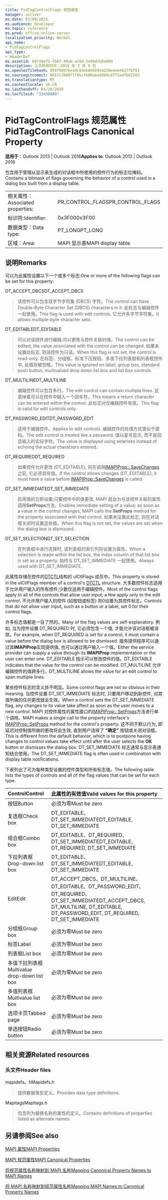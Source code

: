 ```yaml
---
title: PidTagControlFlags 规范属性
manager: soliver
ms.date: 03/09/2015
ms.audience: Developer
ms.topic: reference
ms.prod: office-online-server
localization_priority: Normal
api_name:
- PidTagControlFlags
api_type:
- HeaderDef
ms.assetid: b97a9e72-fbb7-49ab-a19d-5e9bd1b8a80d
description: 上次修改时间：2015 年 3 月 9 日
ms.openlocfilehash: 099f08876eadc83ebb66b9e4226eeeee6277bf01
ms.sourcegitcommit: 8657170d071f9bcf680aba50b9c07f2a4fb82283
ms.translationtype: MT
ms.contentlocale: zh-CN
ms.lasthandoff: 04/28/2019
ms.locfileid: "33430880"
---
```

# <a name="pidtagcontrolflags-canonical-property"></a><span data-ttu-id="e1ec8-103">PidTagControlFlags 规范属性</span><span class="sxs-lookup"><span data-stu-id="e1ec8-103">PidTagControlFlags Canonical Property</span></span>

  
  
<span data-ttu-id="e1ec8-104">**适用于**：Outlook 2013 | Outlook 2016</span><span class="sxs-lookup"><span data-stu-id="e1ec8-104">**Applies to**: Outlook 2013 | Outlook 2016</span></span> 
  
<span data-ttu-id="e1ec8-105">包含用于管理从显示表生成的对话框中所使用的控件行为的标志位掩码。</span><span class="sxs-lookup"><span data-stu-id="e1ec8-105">Contains a bitmask of flags governing the behavior of a control used in a dialog box built from a display table.</span></span>
  
|||
|:-----|:-----|
|<span data-ttu-id="e1ec8-106">相关属性：</span><span class="sxs-lookup"><span data-stu-id="e1ec8-106">Associated properties:</span></span>  <br/> |<span data-ttu-id="e1ec8-107">PR_CONTROL_FLAGS</span><span class="sxs-lookup"><span data-stu-id="e1ec8-107">PR_CONTROL_FLAGS</span></span>  <br/> |
|<span data-ttu-id="e1ec8-108">标识符:</span><span class="sxs-lookup"><span data-stu-id="e1ec8-108">Identifier:</span></span>  <br/> |<span data-ttu-id="e1ec8-109">0x3F00</span><span class="sxs-lookup"><span data-stu-id="e1ec8-109">0x3F00</span></span>  <br/> |
|<span data-ttu-id="e1ec8-110">数据类型：</span><span class="sxs-lookup"><span data-stu-id="e1ec8-110">Data type:</span></span>  <br/> |<span data-ttu-id="e1ec8-111">PT_LONG</span><span class="sxs-lookup"><span data-stu-id="e1ec8-111">PT_LONG</span></span>  <br/> |
|<span data-ttu-id="e1ec8-112">区域：</span><span class="sxs-lookup"><span data-stu-id="e1ec8-112">Area:</span></span>  <br/> |<span data-ttu-id="e1ec8-113">MAPI 显示表</span><span class="sxs-lookup"><span data-stu-id="e1ec8-113">MAPI display table</span></span>  <br/> |
   
## <a name="remarks"></a><span data-ttu-id="e1ec8-114">说明</span><span class="sxs-lookup"><span data-stu-id="e1ec8-114">Remarks</span></span>

<span data-ttu-id="e1ec8-115">可以为此属性设置以下一个或多个标志:</span><span class="sxs-lookup"><span data-stu-id="e1ec8-115">One or more of the following flags can be set for this property:</span></span>
  
<span data-ttu-id="e1ec8-116">DT_ACCEPT_DBCS</span><span class="sxs-lookup"><span data-stu-id="e1ec8-116">DT_ACCEPT_DBCS</span></span> 
  
> <span data-ttu-id="e1ec8-117">该控件可以包含双字节字符集 (DBCS) 字符。</span><span class="sxs-lookup"><span data-stu-id="e1ec8-117">The control can have Double-Byte Character Set (DBCS) characters in it.</span></span> <span data-ttu-id="e1ec8-118">此标志与编辑控件一起使用。</span><span class="sxs-lookup"><span data-stu-id="e1ec8-118">This flag is used with edit controls.</span></span> <span data-ttu-id="e1ec8-119">它允许多字节字符集。</span><span class="sxs-lookup"><span data-stu-id="e1ec8-119">It allows multiple-byte character sets.</span></span>
    
<span data-ttu-id="e1ec8-120">DT_EDITABLE</span><span class="sxs-lookup"><span data-stu-id="e1ec8-120">DT_EDITABLE</span></span> 
  
> <span data-ttu-id="e1ec8-121">可以对该控件进行编辑;可以更改与控件关联的值。</span><span class="sxs-lookup"><span data-stu-id="e1ec8-121">The control can be edited; the value associated with the control can be changed.</span></span> <span data-ttu-id="e1ec8-122">如果未设置此标志, 则该控件为只读。</span><span class="sxs-lookup"><span data-stu-id="e1ec8-122">When this flag is not set, the control is read-only.</span></span> <span data-ttu-id="e1ec8-123">在标签、分组框、标准下压按钮、多值下拉列表框和列表框控件中, 此值将被忽略。</span><span class="sxs-lookup"><span data-stu-id="e1ec8-123">This value is ignored on label, group box, standard push button, multivalued drop down list box and list box controls.</span></span>
    
<span data-ttu-id="e1ec8-124">DT_MULTILINE</span><span class="sxs-lookup"><span data-stu-id="e1ec8-124">DT_MULTILINE</span></span> 
  
> <span data-ttu-id="e1ec8-125">编辑控件可以包含多行。</span><span class="sxs-lookup"><span data-stu-id="e1ec8-125">The edit control can contain multiple lines.</span></span> <span data-ttu-id="e1ec8-126">这意味着可以在控件中输入一个回车符。</span><span class="sxs-lookup"><span data-stu-id="e1ec8-126">This means a return character can be entered within the control.</span></span> <span data-ttu-id="e1ec8-127">此标志对仅编辑控件有效。</span><span class="sxs-lookup"><span data-stu-id="e1ec8-127">This flag is valid for edit controls only.</span></span>
    
<span data-ttu-id="e1ec8-128">DT_PASSWORD_EDIT</span><span class="sxs-lookup"><span data-stu-id="e1ec8-128">DT_PASSWORD_EDIT</span></span> 
  
> <span data-ttu-id="e1ec8-129">适用于编辑控件。</span><span class="sxs-lookup"><span data-stu-id="e1ec8-129">Applies to edit controls.</span></span> <span data-ttu-id="e1ec8-130">编辑控件的处理方式类似于密码。</span><span class="sxs-lookup"><span data-stu-id="e1ec8-130">The edit control is treated like a password.</span></span> <span data-ttu-id="e1ec8-131">值以星号显示, 而不是回显输入的实际字符。</span><span class="sxs-lookup"><span data-stu-id="e1ec8-131">The value is displayed using asterisks instead of echoing the actual characters entered.</span></span>
    
<span data-ttu-id="e1ec8-132">DT_REQUIRED</span><span class="sxs-lookup"><span data-stu-id="e1ec8-132">DT_REQUIRED</span></span> 
  
> <span data-ttu-id="e1ec8-133">如果控件允许更改 (DT_EDITABLE), 则在调用[IMAPIProp:: SaveChanges](imapiprop-savechanges.md)之前, 它必须具有值。</span><span class="sxs-lookup"><span data-stu-id="e1ec8-133">If the control allows changes (DT_EDITABLE), it must have a value before [IMAPIProp::SaveChanges](imapiprop-savechanges.md) is called.</span></span> 
    
<span data-ttu-id="e1ec8-134">DT_SET_IMMEDIATE</span><span class="sxs-lookup"><span data-stu-id="e1ec8-134">DT_SET_IMMEDIATE</span></span> 
  
> <span data-ttu-id="e1ec8-135">启用值的立即设置;只要控件中的值更改, MAPI 就会为与该控件关联的属性调用**SetProps**方法。</span><span class="sxs-lookup"><span data-stu-id="e1ec8-135">Enables immediate setting of a value; as soon as a value in the control changes, MAPI calls the **SetProps** method for the property associated with that control.</span></span> <span data-ttu-id="e1ec8-136">如果未设置此标志, 则在对话框关闭时设置这些值。</span><span class="sxs-lookup"><span data-stu-id="e1ec8-136">When this flag is not set, the values are set when the dialog box is dismissed.</span></span> 
    
<span data-ttu-id="e1ec8-137">DT_SET_SELECTION</span><span class="sxs-lookup"><span data-stu-id="e1ec8-137">DT_SET_SELECTION</span></span> 
  
> <span data-ttu-id="e1ec8-138">在列表框中进行选择时, 该列表框的索引列将设置为属性。</span><span class="sxs-lookup"><span data-stu-id="e1ec8-138">When a selection is made within the list box, the index column of that list box is set as a property.</span></span> <span data-ttu-id="e1ec8-139">始终与 DT_SET_IMMEDIATE 一起使用。</span><span class="sxs-lookup"><span data-stu-id="e1ec8-139">Always used with DT_SET_IMMEDIATE.</span></span>
    
<span data-ttu-id="e1ec8-140">此属性存储在控件的[DTCTL](dtctl.md)结构的 ulCtlFlags 成员中。</span><span class="sxs-lookup"><span data-stu-id="e1ec8-140">This property is stored in the ulCtlFlags member of a control's [DTCTL](dtctl.md) structure.</span></span> <span data-ttu-id="e1ec8-141">大多数控件标志适用于允许用户输入的所有控件;少数仅适用于编辑控件。</span><span class="sxs-lookup"><span data-stu-id="e1ec8-141">Most of the control flags apply to all of the controls that allow user input; a few apply only to the edit control.</span></span> <span data-ttu-id="e1ec8-142">不允许用户输入的控件 (如按钮或标签) 将0设置为其控件标志。</span><span class="sxs-lookup"><span data-stu-id="e1ec8-142">Controls that do not allow user input, such as a button or a label, set 0 for their control flags.</span></span> 
  
<span data-ttu-id="e1ec8-143">许多标志值都是一目了然的。</span><span class="sxs-lookup"><span data-stu-id="e1ec8-143">Many of the flag values are self-explanatory.</span></span> <span data-ttu-id="e1ec8-144">例如, 当为控件设置 DT_REQUIRED 时, 它必须包含一个值, 才能允许该对话框被消除。</span><span class="sxs-lookup"><span data-stu-id="e1ec8-144">For example, when DT_REQUIRED is set for a control, it must contain a value before the dialog box is allowed to be dismissed.</span></span> <span data-ttu-id="e1ec8-145">服务提供程序可以通过其**IMAPIProp**实现提供值, 也可以通过用户输入一个值。</span><span class="sxs-lookup"><span data-stu-id="e1ec8-145">Either the service provider can supply a value through its **IMAPIProp** implementation or the user can enter one.</span></span> <span data-ttu-id="e1ec8-146">DT_EDITABLE 指示可以修改控件的值。</span><span class="sxs-lookup"><span data-stu-id="e1ec8-146">DT_EDITABLE indicates that the value for the control can be modified.</span></span> <span data-ttu-id="e1ec8-147">DT_MULTILINE 允许编辑控件的值跨多行。</span><span class="sxs-lookup"><span data-stu-id="e1ec8-147">DT_MULTILINE allows the value for an edit control to span multiple lines.</span></span> 
  
<span data-ttu-id="e1ec8-148">某些控件标志的含义并不明显。</span><span class="sxs-lookup"><span data-stu-id="e1ec8-148">Some control flags are not so obvious in their meaning.</span></span> <span data-ttu-id="e1ec8-149">当控件设置 DT_SET_IMMEDIATE 标志时, 只要用户移动到新控件, 对其值所做的任何更改就会生效。</span><span class="sxs-lookup"><span data-stu-id="e1ec8-149">When a control sets the DT_SET_IMMEDIATE flag, any changes to its value take affect as soon as the user moves to a new control.</span></span> <span data-ttu-id="e1ec8-150">MAPI 对控件属性的属性接口的[IMAPIProp:: SetProps](imapiprop-setprops.md)方法进行单个调用。</span><span class="sxs-lookup"><span data-stu-id="e1ec8-150">MAPI makes a single call to the property interface's [IMAPIProp::SetProps](imapiprop-setprops.md) method for the control's property.</span></span> <span data-ttu-id="e1ec8-151">这不同于默认行为, 即延迟对控制值所做的更改将会生效, 直到用户选择了 **"确定"** 按钮或关闭对话框。</span><span class="sxs-lookup"><span data-stu-id="e1ec8-151">This is different from the default behavior, which is to postpone having changes to control values take effect until after the user selects the **OK** button or dismisses the dialog box.</span></span> <span data-ttu-id="e1ec8-152">DT_SET_IMMEDIATE 标志通常与显示表通知结合使用。</span><span class="sxs-lookup"><span data-stu-id="e1ec8-152">The DT_SET_IMMEDIATE flag is often used in combination with display table notifications.</span></span> 
  
<span data-ttu-id="e1ec8-153">下表列出了可为每种类型设置的控件类型和所有标志值。</span><span class="sxs-lookup"><span data-stu-id="e1ec8-153">The following table lists the types of controls and all of the flag values that can be set for each type.</span></span>
  
|<span data-ttu-id="e1ec8-154">**Control**</span><span class="sxs-lookup"><span data-stu-id="e1ec8-154">**Control**</span></span>|<span data-ttu-id="e1ec8-155">**此属性的有效值**</span><span class="sxs-lookup"><span data-stu-id="e1ec8-155">**Valid values for this property**</span></span>|
|:-----|:-----|
|<span data-ttu-id="e1ec8-156">按钮</span><span class="sxs-lookup"><span data-stu-id="e1ec8-156">Button</span></span>  <br/> |<span data-ttu-id="e1ec8-157">必须为零</span><span class="sxs-lookup"><span data-stu-id="e1ec8-157">Must be zero</span></span>  <br/> |
|<span data-ttu-id="e1ec8-158">复选框</span><span class="sxs-lookup"><span data-stu-id="e1ec8-158">Check box</span></span>  <br/> |<span data-ttu-id="e1ec8-159">DT_EDITABLE、DT_SET_IMMEDIATE</span><span class="sxs-lookup"><span data-stu-id="e1ec8-159">DT_EDITABLE, DT_SET_IMMEDIATE</span></span>  <br/> |
|<span data-ttu-id="e1ec8-160">组合框</span><span class="sxs-lookup"><span data-stu-id="e1ec8-160">Combo box</span></span>  <br/> |<span data-ttu-id="e1ec8-161">DT_EDITABLE、DT_REQUIRED、DT_SET_IMMEDIATE</span><span class="sxs-lookup"><span data-stu-id="e1ec8-161">DT_EDITABLE, DT_REQUIRED, DT_SET_IMMEDIATE</span></span>  <br/> |
|<span data-ttu-id="e1ec8-162">下拉列表框</span><span class="sxs-lookup"><span data-stu-id="e1ec8-162">Drop-down list box</span></span>  <br/> |<span data-ttu-id="e1ec8-163">DT_EDITABLE、DT_SET_IMMEDIATE</span><span class="sxs-lookup"><span data-stu-id="e1ec8-163">DT_EDITABLE, DT_SET_IMMEDIATE</span></span>  <br/> |
|<span data-ttu-id="e1ec8-164">Edit</span><span class="sxs-lookup"><span data-stu-id="e1ec8-164">Edit</span></span>  <br/> |<span data-ttu-id="e1ec8-165">DT_ACCEPT_DBCS、DT_MULTILINE、DT_EDITABLE、DT_PASSWORD_EDIT、DT_REQUIRED、DT_SET_IMMEDIATE</span><span class="sxs-lookup"><span data-stu-id="e1ec8-165">DT_ACCEPT_DBCS, DT_MULTILINE, DT_EDITABLE, DT_PASSWORD_EDIT, DT_REQUIRED, DT_SET_IMMEDIATE</span></span>  <br/> |
|<span data-ttu-id="e1ec8-166">分组框</span><span class="sxs-lookup"><span data-stu-id="e1ec8-166">Group box</span></span>  <br/> |<span data-ttu-id="e1ec8-167">必须为零</span><span class="sxs-lookup"><span data-stu-id="e1ec8-167">Must be zero</span></span>  <br/> |
|<span data-ttu-id="e1ec8-168">标签</span><span class="sxs-lookup"><span data-stu-id="e1ec8-168">Label</span></span>  <br/> |<span data-ttu-id="e1ec8-169">必须为零</span><span class="sxs-lookup"><span data-stu-id="e1ec8-169">Must be zero</span></span>  <br/> |
|<span data-ttu-id="e1ec8-170">列表框</span><span class="sxs-lookup"><span data-stu-id="e1ec8-170">List box</span></span>  <br/> |<span data-ttu-id="e1ec8-171">必须为零</span><span class="sxs-lookup"><span data-stu-id="e1ec8-171">Must be zero</span></span>  <br/> |
|<span data-ttu-id="e1ec8-172">多值下拉列表框</span><span class="sxs-lookup"><span data-stu-id="e1ec8-172">Multivalue drop-down list box</span></span>  <br/> |<span data-ttu-id="e1ec8-173">必须为零</span><span class="sxs-lookup"><span data-stu-id="e1ec8-173">Must be zero</span></span>  <br/> |
|<span data-ttu-id="e1ec8-174">多值列表框</span><span class="sxs-lookup"><span data-stu-id="e1ec8-174">Multivalue list box</span></span>  <br/> |<span data-ttu-id="e1ec8-175">必须为零</span><span class="sxs-lookup"><span data-stu-id="e1ec8-175">Must be zero</span></span>  <br/> |
|<span data-ttu-id="e1ec8-176">选项卡页</span><span class="sxs-lookup"><span data-stu-id="e1ec8-176">Tabbed page</span></span>  <br/> |<span data-ttu-id="e1ec8-177">必须为零</span><span class="sxs-lookup"><span data-stu-id="e1ec8-177">Must be zero</span></span>  <br/> |
|<span data-ttu-id="e1ec8-178">单选按钮</span><span class="sxs-lookup"><span data-stu-id="e1ec8-178">Radio button</span></span>  <br/> |<span data-ttu-id="e1ec8-179">必须为零</span><span class="sxs-lookup"><span data-stu-id="e1ec8-179">Must be zero</span></span>  <br/> |
   
## <a name="related-resources"></a><span data-ttu-id="e1ec8-180">相关资源</span><span class="sxs-lookup"><span data-stu-id="e1ec8-180">Related resources</span></span>

### <a name="header-files"></a><span data-ttu-id="e1ec8-181">头文件</span><span class="sxs-lookup"><span data-stu-id="e1ec8-181">Header files</span></span>

<span data-ttu-id="e1ec8-182">mapidefs。h</span><span class="sxs-lookup"><span data-stu-id="e1ec8-182">Mapidefs.h</span></span>
  
> <span data-ttu-id="e1ec8-183">提供数据类型定义。</span><span class="sxs-lookup"><span data-stu-id="e1ec8-183">Provides data type definitions.</span></span>
    
<span data-ttu-id="e1ec8-184">Mapitags</span><span class="sxs-lookup"><span data-stu-id="e1ec8-184">Mapitags.h</span></span>
  
> <span data-ttu-id="e1ec8-185">包含列为替换名称的属性的定义。</span><span class="sxs-lookup"><span data-stu-id="e1ec8-185">Contains definitions of properties listed as alternate names.</span></span>
    
## <a name="see-also"></a><span data-ttu-id="e1ec8-186">另请参阅</span><span class="sxs-lookup"><span data-stu-id="e1ec8-186">See also</span></span>



[<span data-ttu-id="e1ec8-187">MAPI 属性</span><span class="sxs-lookup"><span data-stu-id="e1ec8-187">MAPI Properties</span></span>](mapi-properties.md)
  
[<span data-ttu-id="e1ec8-188">MAPI 规范属性</span><span class="sxs-lookup"><span data-stu-id="e1ec8-188">MAPI Canonical Properties</span></span>](mapi-canonical-properties.md)
  
[<span data-ttu-id="e1ec8-189">将规范属性名称映射到 MAPI 名称</span><span class="sxs-lookup"><span data-stu-id="e1ec8-189">Mapping Canonical Property Names to MAPI Names</span></span>](mapping-canonical-property-names-to-mapi-names.md)
  
[<span data-ttu-id="e1ec8-190">将 MAPI 名称映射到规范属性名称</span><span class="sxs-lookup"><span data-stu-id="e1ec8-190">Mapping MAPI Names to Canonical Property Names</span></span>](mapping-mapi-names-to-canonical-property-names.md)

